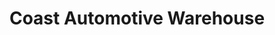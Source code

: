 ---
title: "Coast Automotive Warehouse"
url: /salinas/coast-automotive-warehouse/
shop: Autoteile
---